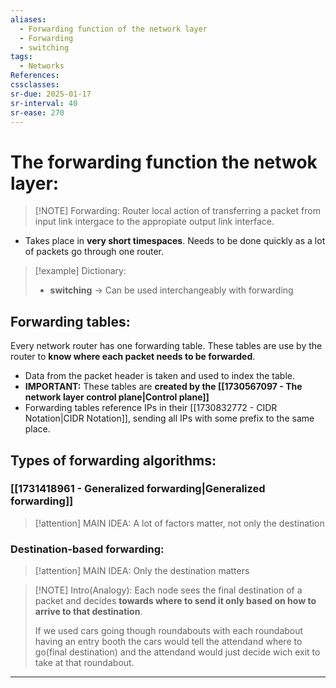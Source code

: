 ```yaml
---
aliases:
  - Forwarding function of the network layer
  - Forwarding
  - switching
tags:
  - Networks
References: 
cssclasses: 
sr-due: 2025-01-17
sr-interval: 40
sr-ease: 270
---
```

# The forwarding function the netwok layer:
> [!NOTE] Forwarding: 
>  Router local action of transferring a packet from input link intergace to the appropiate output link interface.

 + Takes place in **very short timespaces**. Needs to be done quickly as a lot of packets go through one router. 
 

> [!example] Dictionary: 
> + **switching** → Can be used interchangeably with forwarding 


## Forwarding tables:
Every network router has one forwarding table. These tables are use by the router to **know where each packet needs to be forwarded**. 
+ Data from the packet header is taken and used to index the table. 
+ **IMPORTANT:** These tables are **created by the [[1730567097 - The network layer control plane|Control plane]]**
+ Forwarding tables reference IPs in their [[1730832772 - CIDR Notation|CIDR Notation]], sending all IPs with some prefix to the same place. 

## Types of forwarding algorithms:
###  [[1731418961 - Generalized forwarding|Generalized forwarding]]

> [!attention] MAIN IDEA: 
> A lot of factors matter, not only the destination

### Destination-based forwarding:

> [!attention] MAIN IDEA: 
> Only the destination matters 


> [!NOTE] Intro(Analogy): 
> Each node sees the final destination of a packet and decides **towards where to send it only based on how to arrive to that destination**. 
> 
> If we used cars going though roundabouts with each roundabout having an entry booth the cars would tell the attendand where to go(final destination) and the attendand would just decide wich exit to take at that roundabout.

***